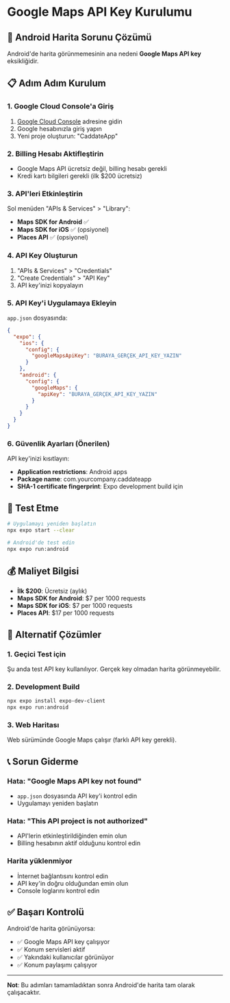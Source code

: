 # Google Maps API Key Kurulumu

## 🔑 Android Harita Sorunu Çözümü

Android'de harita görünmemesinin ana nedeni **Google Maps API key** eksikliğidir.

## 📋 Adım Adım Kurulum

### 1. Google Cloud Console'a Giriş
1. [Google Cloud Console](https://console.cloud.google.com/) adresine gidin
2. Google hesabınızla giriş yapın
3. Yeni proje oluşturun: "CaddateApp"

### 2. Billing Hesabı Aktifleştirin
- Google Maps API ücretsiz değil, billing hesabı gerekli
- Kredi kartı bilgileri gerekli (ilk $200 ücretsiz)

### 3. API'leri Etkinleştirin
Sol menüden "APIs & Services" > "Library":
- **Maps SDK for Android** ✅
- **Maps SDK for iOS** ✅ (opsiyonel)
- **Places API** ✅ (opsiyonel)

### 4. API Key Oluşturun
1. "APIs & Services" > "Credentials"
2. "Create Credentials" > "API Key"
3. API key'inizi kopyalayın

### 5. API Key'i Uygulamaya Ekleyin
`app.json` dosyasında:
```json
{
  "expo": {
    "ios": {
      "config": {
        "googleMapsApiKey": "BURAYA_GERÇEK_API_KEY_YAZIN"
      }
    },
    "android": {
      "config": {
        "googleMaps": {
          "apiKey": "BURAYA_GERÇEK_API_KEY_YAZIN"
        }
      }
    }
  }
}
```

### 6. Güvenlik Ayarları (Önerilen)
API key'inizi kısıtlayın:
- **Application restrictions**: Android apps
- **Package name**: com.yourcompany.caddateapp
- **SHA-1 certificate fingerprint**: Expo development build için

## 🚀 Test Etme

```bash
# Uygulamayı yeniden başlatın
npx expo start --clear

# Android'de test edin
npx expo run:android
```

## 💰 Maliyet Bilgisi

- **İlk $200**: Ücretsiz (aylık)
- **Maps SDK for Android**: $7 per 1000 requests
- **Maps SDK for iOS**: $7 per 1000 requests
- **Places API**: $17 per 1000 requests

## 🔧 Alternatif Çözümler

### 1. Geçici Test için
Şu anda test API key kullanılıyor. Gerçek key olmadan harita görünmeyebilir.

### 2. Development Build
```bash
npx expo install expo-dev-client
npx expo run:android
```

### 3. Web Haritası
Web sürümünde Google Maps çalışır (farklı API key gerekli).

## 📞 Sorun Giderme

### Hata: "Google Maps API key not found"
- `app.json` dosyasında API key'i kontrol edin
- Uygulamayı yeniden başlatın

### Hata: "This API project is not authorized"
- API'lerin etkinleştirildiğinden emin olun
- Billing hesabının aktif olduğunu kontrol edin

### Harita yüklenmiyor
- İnternet bağlantısını kontrol edin
- API key'in doğru olduğundan emin olun
- Console loglarını kontrol edin

## ✅ Başarı Kontrolü

Android'de harita görünüyorsa:
- ✅ Google Maps API key çalışıyor
- ✅ Konum servisleri aktif
- ✅ Yakındaki kullanıcılar görünüyor
- ✅ Konum paylaşımı çalışıyor

---

**Not**: Bu adımları tamamladıktan sonra Android'de harita tam olarak çalışacaktır.

